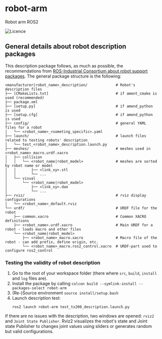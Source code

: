 robot-arm
==========================================

Robot arm ROS2

![Licence](https://img.shields.io/badge/License-Apache-2.0-blue.svg)


## General details about robot description packages

This description package follows, as much as possible, the recommendations from [ROS-Industrial Consortium about robot support packages](https://wiki.ros.org/Industrial/Tutorials/WorkingWithRosIndustrialRobotSupportPackages).
The general package structure is the following:

```
<manufacturer|robot_name>_description/             # Robot's description files
├── [CMakeLists.txt]                               # if ament_cmake is used (recommended)
├── package.xml
├── [setup.py]                                     # if amend_python is used
├── [setup.cfg]                                    # if amend_python is used
├── config/                                        # general YAML files for a robot
│   └── <robot_name>_<someting_specific>.yaml
├── launch/                                        # launch files related to testing robots' description
│   └── test_<robot_name>_description.launch.py
├── meshes/                                        # meshes used in <robot_name>_macro.urdf.xacro
│   ├── collision
│   │   └── <robot_name|robot_model>               # meshes are sorted by robot name or model
│   │       ├── <link_xy>.stl
│   │       └── ...
│   └── visual
│       └── <robot_name|robot_model>
│           ├── <link_xy>.dae
│           └── ...
├── rviz/                                          # rviz display configurations
│   └── <robot_name>_default.rviz
└── urdf/                                          # URDF file for the robot
    ├── common.xacro                               # Common XACRO definitions
    ├── <robot_name>.urdf.xacro                    # Main URDF for a robot - loads macro and other files
    └── <robot_name|robot_model>
        ├── <robot_name>_macro.xacro               # Macro file of the robot - can add prefix, define origin, etc.
        └── <robot_name>_macro.ros2_control.xacro  # URDF-part used to configure ros2_control

```

### Testing the validity of robot description

1. Go to the root of your workspace folder (there where `src`, `build`, `install` and `log` files are).
2. Install the package by calling `colcon build --symlink-install --packages-select robot-arm`
3. (Re-)Source environment `source install/setup.bash`
4. Launch description test:
   ```
   ros2 launch robot-arm test_tx200_description.launch.py
   ```

If there are no issues with the description, two windows are opened: `rviz2` and `Joint State Publisher`.
Rviz2 visualizes the robot's state and Joint state Publisher to changes joint values using sliders or generates random but valid configurations.
